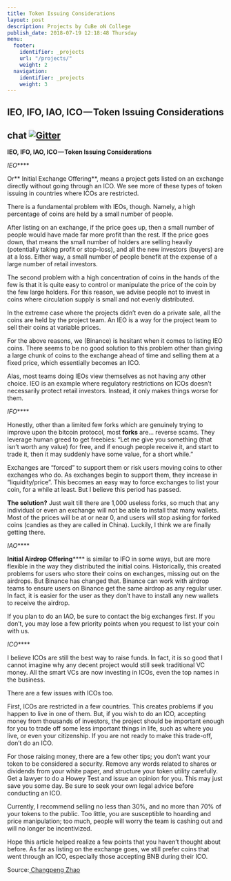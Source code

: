 ```yaml
---
title: Token Issuing Considerations
layout: post
description: Projects by CuBe oN College
publish_date: 2018-07-19 12:18:48 Thursday
menu:
  footer:
    identifier: _projects
    url: "/projects/"
    weight: 2
  navigation:
    identifier: _projects
    weight: 3
---
```



IEO, IFO, IAO, ICO — Token Issuing Considerations
---

## chat [![Gitter](https://badges.gitter.im/Join%20Chat.svg)](https://gitter.im/wooriapt?utm_source=share-link&utm_medium=link&utm_campaign=share-link)



**IEO, IFO, IAO, ICO — Token Issuing Considerations**

*IEO*****

Or** Initial Exchange Offering**, means a project gets listed on an exchange directly without going through an ICO. We see more of these types of token issuing in countries where ICOs are restricted.

There is a fundamental problem with IEOs, though. Namely, a high percentage of coins are held by a small number of people.

After listing on an exchange, if the price goes up, then a small number of people would have made far more profit than the rest. If the price goes down, that means the small number of holders are selling heavily (potentially taking profit or stop-loss), and all the new investors (buyers) are at a loss. Either way, a small number of people benefit at the expense of a large number of retail investors.

The second problem with a high concentration of coins in the hands of the few is that it is quite easy to control or manipulate the price of the coin by the few large holders. For this reason, we advise people not to invest in coins where circulation supply is small and not evenly distributed.

In the extreme case where the projects didn’t even do a private sale, all the coins are held by the project team. An IEO is a way for the project team to sell their coins at variable prices.

For the above reasons, we (Binance) is hesitant when it comes to listing IEO coins. There seems to be no good solution to this problem other than giving a large chunk of coins to the exchange ahead of time and selling them at a fixed price, which essentially becomes an ICO.

Alas, most teams doing IEOs view themselves as not having any other choice. IEO is an example where regulatory restrictions on ICOs doesn’t necessarily protect retail investors. Instead, it only makes things worse for them.


*IFO*****

Honestly, other than a limited few forks which are genuinely trying to improve upon the bitcoin protocol, most **forks** are… reverse scams. They leverage human greed to get freebies: “Let me give you something (that isn’t worth any value) for free, and if enough people receive it, and start to trade it, then it may suddenly have some value, for a short while.”

Exchanges are “forced” to support them or risk users moving coins to other exchanges who do. As exchanges begin to support them, they increase in “liquidity/price”. This becomes an easy way to force exchanges to list your coin, for a while at least. But I believe this period has passed.

**The solution?**
Just wait till there are 1,000 useless forks, so much that any individual or even an exchange will not be able to install that many wallets. Most of the prices will be at or near 0, and users will stop asking for forked coins (candies as they are called in China). Luckily, I think we are finally getting there.


*IAO*****

**Initial Airdrop Offering****** is similar to IFO in some ways, but are more flexible in the way they distributed the initial coins. Historically, this created problems for users who store their coins on exchanges, missing out on the airdrops. But Binance has changed that. Binance can work with airdrop teams to ensure users on Binance get the same airdrop as any regular user. In fact, it is easier for the user as they don’t have to install any new wallets to receive the airdrop.

If you plan to do an IAO, be sure to contact the big exchanges first. If you don’t, you may lose a few priority points when you request to list your coin with us.


*ICO*****

I believe ICOs are still the best way to raise funds. In fact, it is so good that I cannot imagine why any decent project would still seek traditional VC money. All the smart VCs are now investing in ICOs, even the top names in the business.

There are a few issues with ICOs too.

First, ICOs are restricted in a few countries. This creates problems if you happen to live in one of them. But, if you wish to do an ICO, accepting money from thousands of investors, the project should be important enough for you to trade off some less important things in life, such as where you live, or even your citizenship. If you are not ready to make this trade-off, don’t do an ICO.

For those raising money, there are a few other tips; you don’t want your token to be considered a security. Remove any words related to shares or dividends from your white paper, and structure your token utility carefully. Get a lawyer to do a Howey Test and issue an opinion for you. This may just save you some day. Be sure to seek your own legal advice before conducting an ICO.

Currently, I recommend selling no less than 30%, and no more than 70% of your tokens to the public. Too little, you are susceptible to hoarding and price manipulation; too much, people will worry the team is cashing out and will no longer be incentivized.

Hope this article helped realize a few points that you haven’t thought about before. As far as listing on the exchange goes, we still prefer coins that went through an ICO, especially those accepting BNB during their ICO.

Source:[ Changpeng Zhao](https://www.linkedin.com/pulse/ieo-ifo-iao-ico-token-issuing-considerations-changpeng-zhao/http:// " Changpeng Zhao")
